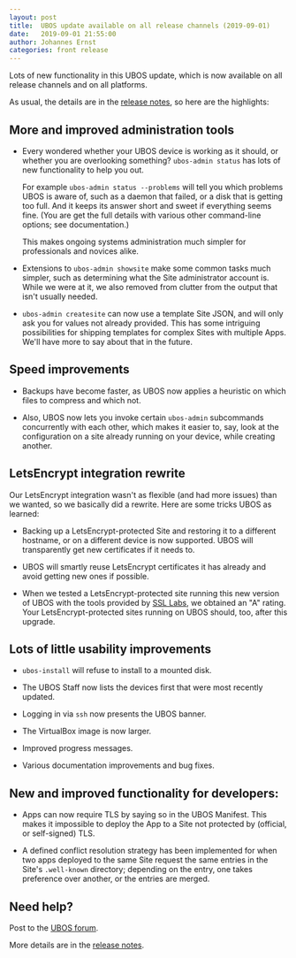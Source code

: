 ```yaml
---
layout: post
title:  UBOS update available on all release channels (2019-09-01)
date:   2019-09-01 21:55:00
author: Johannes Ernst
categories: front release
---
```


Lots of new functionality in this UBOS update, which is now available on all release
channels and on all platforms.

As usual, the details are in the
[release notes](/docs/releases/2019-09-01/release-notes/), so here are the highlights:

More and improved administration tools
--------------------------------------

* Every wondered whether your UBOS device is working as it should, or whether you are
  overlooking something? ``ubos-admin status`` has lots of new functionality to help you
  out.

  For example ``ubos-admin status --problems`` will tell you which problems UBOS
  is aware of, such as a daemon that failed, or a disk that is getting too full. And it
  keeps its answer short and sweet if everything seems fine. (You are get the full details
  with various other command-line options; see documentation.)

  This makes ongoing systems administration much simpler for professionals and novices
  alike.

* Extensions to ``ubos-admin showsite`` make some common tasks much simpler, such as
  determining what the Site administrator account is. While we were at it, we also
  removed from clutter from the output that isn't usually needed.

* ``ubos-admin createsite`` can now use a template Site JSON, and will only ask you for
  values not already provided. This has some intriguing possibilities for shipping
  templates for complex Sites with multiple Apps. We'll have more to say about that in
  the future.

Speed improvements
-----------------

* Backups have become faster, as UBOS now applies a heuristic on which files to compress
  and which not.

* Also, UBOS now lets you invoke certain ``ubos-admin`` subcommands concurrently with
  each other, which makes it easier to, say, look at the configuration on a site already
  running on your device, while creating another.

LetsEncrypt integration rewrite
-------------------------------

Our LetsEncrypt integration wasn't as flexible (and had more issues) than we wanted,
so we basically did a rewrite. Here are some tricks UBOS as learned:

* Backing up a LetsEncrypt-protected Site and restoring it to a different hostname,
  or on a different device is now supported. UBOS will transparently get new certificates
  if it needs to.

* UBOS will smartly reuse LetsEncrypt certificates it has already and avoid getting new
  ones if possible.

* When we tested a LetsEncrypt-protected site running this new version of UBOS with the
  tools provided by [SSL Labs](https://www.ssllabs.com/>), we obtained an "A" rating.
  Your LetsEncrypt-protected sites running on UBOS should, too, after this upgrade.

Lots of little usability improvements
-------------------------------------

* ``ubos-install`` will refuse to install to a mounted disk.

* The UBOS Staff now lists the devices first that were most recently updated.

* Logging in via ``ssh`` now presents the UBOS banner.

* The VirtualBox image is now larger.

* Improved progress messages.

* Various documentation improvements and bug fixes.

New and improved functionality for developers:
----------------------------------------------

* Apps can now require TLS by saying so in the UBOS Manifest. This makes it impossible
  to deploy the App to a Site not protected by (official, or self-signed) TLS.

* A defined conflict resolution strategy has been implemented for when two apps deployed
  to the same Site request the same entries in the Site's ``.well-known`` directory;
  depending on the entry, one takes preference over another, or the entries are merged.

Need help?
----------

Post to the [UBOS forum](https://forum.ubos.net/).

More details are in the
[release notes](/docs-yellow/releases/2019-09-01/release-notes/).
